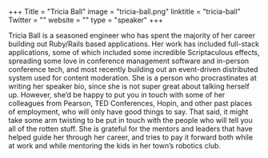 +++
Title = "Tricia Ball"
image = "tricia-ball.png"
linktitle = "tricia-ball"
Twitter = ""
website = ""
type = "speaker"
+++

Tricia Ball is a seasoned engineer who has spent the majority of her career building out Ruby/Rails based applications. Her work has included full-stack applications, some of which included some incredible Scriptaculous effects, spreading some love in conference management software and in-person conference tech, and most recently building out an event-driven distributed system used for content moderation. She is a person who procrastinates at writing her speaker bio, since she is not super great about talking herself up. However, she’d be happy to put you in touch with some of her colleagues from Pearson, TED Conferences, Hopin, and other past places of employment, who will only have good things to say. That said, it might take some arm twisting to be put in touch with the people who will tell you all of the rotten stuff. She is grateful for the mentors and leaders that have helped guide her through her career, and tries to pay it forward both while at work and while mentoring the kids in her town’s robotics club.
